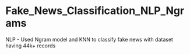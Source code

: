 # Fake_News_Classification_NLP_Ngrams
NLP - Used Ngram model and KNN to classify fake news with dataset having 44k+ records
